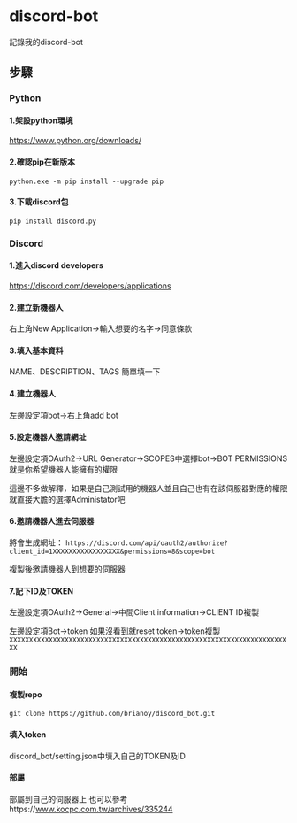 # discord-bot
記錄我的discord-bot
## 步驟
### Python
#### 1.架設python環境
https://www.python.org/downloads/
#### 2.確認pip在新版本

```python.exe -m pip install --upgrade pip```

#### 3.下載discord包

```pip install discord.py```

### Discord
#### 1.進入discord developers
https://discord.com/developers/applications
#### 2.建立新機器人
右上角New Application->輸入想要的名字->同意條款
#### 3.填入基本資料
NAME、DESCRIPTION、TAGS 簡單填一下
#### 4.建立機器人
左邊設定項bot->右上角add bot
#### 5.設定機器人邀請網址
左邊設定項OAuth2->URL Generator->SCOPES中選擇bot->BOT PERMISSIONS就是你希望機器人能擁有的權限

這邊不多做解釋，如果是自己測試用的機器人並且自己也有在該伺服器對應的權限就直接大膽的選擇Administator吧

#### 6.邀請機器人進去伺服器
將會生成網址：
```https://discord.com/api/oauth2/authorize?client_id=1XXXXXXXXXXXXXXXXX&permissions=8&scope=bot```

複製後邀請機器人到想要的伺服器

#### 7.記下ID及TOKEN
左邊設定項OAuth2->General->中間Client information->CLIENT ID複製

左邊設定項Bot->token 如果沒看到就reset token->token複製
```XXXXXXXXXXXXXXXXXXXXXXXXXXXXXXXXXXXXXXXXXXXXXXXXXXXXXXXXXXXXXXXXXXXXXXXX```

### 開始
#### 複製repo
```git clone https://github.com/brianoy/discord_bot.git```
#### 填入token

discord_bot/setting.json中填入自己的TOKEN及ID

#### 部屬

部屬到自己的伺服器上
也可以參考https://www.kocpc.com.tw/archives/335244
